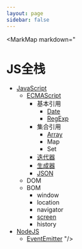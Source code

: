 ```yaml
---
layout: page
sidebar: false
---
```


<script setup>
import MarkMap from './MarkMap.vue';
</script>

<MarkMap markdown="
# JS全栈
- [JavaScript](javascript/index)
    - [ECMAScript](javascript/ecma-script/index)
      - 基本引用
        - [Date](javascript/ecma-script/basic-reference/date)
        - [RegExp](javascript/ecma-script/basic-reference/reg-exp)
      - 集合引用
        - [Array](javascript/ecma-script/collection-reference/array)
        - Map
        - Set
      - [迭代器](javascript/ecma-script/iterator)
      - [生成器](javascript/ecma-script/generator)
      - [JSON](javascript/ecma-script/json)
    - DOM
    - BOM
      - window
      - location
      - navigator
      - [screen](javascript/bom/screen)
      - history
- [NodeJS](nodejs/index)
  - [EventEmitter](nodejs/event-emitter)
"/>
